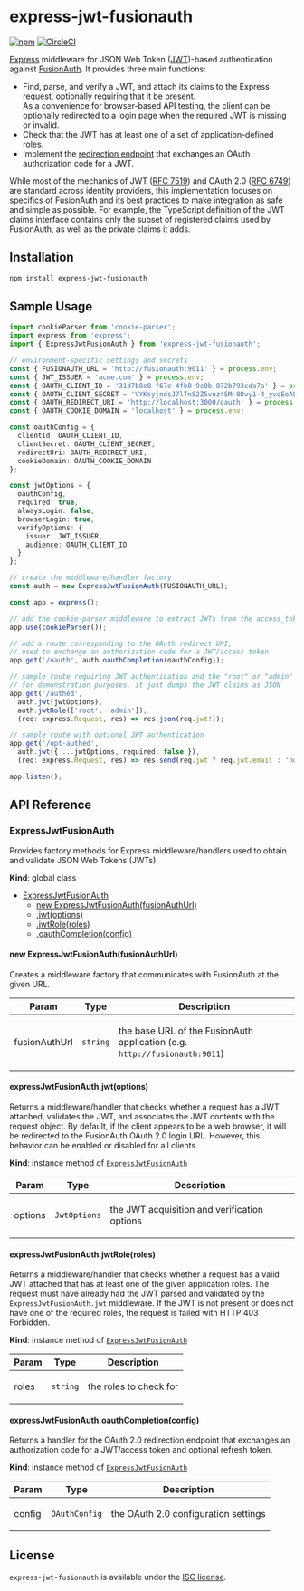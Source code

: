 # express-jwt-fusionauth

[![npm](https://img.shields.io/npm/v/express-jwt-fusionauth)](https://www.npmjs.com/package/express-jwt-fusionauth)
[![CircleCI](https://img.shields.io/circleci/build/github/trevorr/express-jwt-fusionauth)](https://circleci.com/gh/trevorr/express-jwt-fusionauth)

[Express](https://expressjs.com/) middleware for JSON Web Token ([JWT](https://jwt.io/))-based
authentication against [FusionAuth](https://fusionauth.io/). It provides three main functions:

* Find, parse, and verify a JWT, and attach its claims to the Express request, optionally
  requiring that it be present.\
  As a convenience for browser-based API testing, the client can be optionally redirected
  to a login page when the required JWT is missing or invalid.
* Check that the JWT has at least one of a set of application-defined roles.
* Implement the [redirection endpoint](https://tools.ietf.org/html/rfc6749#section-3.1.2)
  that exchanges an OAuth authorization code for a JWT.

While most of the mechanics of JWT ([RFC 7519](https://tools.ietf.org/html/rfc7519)) and
OAuth 2.0 ([RFC 6749](https://tools.ietf.org/html/rfc6749)) are standard across identity
providers, this implementation focuses on specifics of FusionAuth and its best practices
to make integration as safe and simple as possible. For example, the TypeScript definition
of the JWT claims interface contains only the subset of registered claims used by FusionAuth,
as well as the private claims it adds.

## Installation

```sh
npm install express-jwt-fusionauth
```

## Sample Usage

```ts
import cookieParser from 'cookie-parser';
import express from 'express';
import { ExpressJwtFusionAuth } from 'express-jwt-fusionauth';

// environment-specific settings and secrets
const { FUSIONAUTH_URL = 'http://fusionauth:9011' } = process.env;
const { JWT_ISSUER = 'acme.com' } = process.env;
const { OAUTH_CLIENT_ID = '31d7b8e8-f67e-4fb0-9c0b-872b793cda7a' } = process.env;
const { OAUTH_CLIENT_SECRET = 'VYKsyjndsJ7lTnS2Z5vuz4SM-8Dvy1-4_yvqEoALMfY' } = process.env;
const { OAUTH_REDIRECT_URI = 'http://localhost:3000/oauth' } = process.env;
const { OAUTH_COOKIE_DOMAIN = 'localhost' } = process.env;

const oauthConfig = {
  clientId: OAUTH_CLIENT_ID,
  clientSecret: OAUTH_CLIENT_SECRET,
  redirectUri: OAUTH_REDIRECT_URI,
  cookieDomain: OAUTH_COOKIE_DOMAIN
};

const jwtOptions = {
  oauthConfig,
  required: true,
  alwaysLogin: false,
  browserLogin: true,
  verifyOptions: {
    issuer: JWT_ISSUER,
    audience: OAUTH_CLIENT_ID
  }
};

// create the middleware/handler factory
const auth = new ExpressJwtFusionAuth(FUSIONAUTH_URL);

const app = express();

// add the cookie-parser middleware to extract JWTs from the access_token cookie
app.use(cookieParser());

// add a route corresponding to the OAuth redirect URI,
// used to exchange an authorization code for a JWT/access token
app.get('/oauth', auth.oauthCompletion(oauthConfig));

// sample route requiring JWT authentication and the "root" or "admin" application role;
// for demonstration purposes, it just dumps the JWT claims as JSON
app.get('/authed',
  auth.jwt(jwtOptions),
  auth.jwtRole(['root', 'admin']),
  (req: express.Request, res) => res.json(req.jwt!));

// sample route with optional JWT authentication
app.get('/opt-authed',
  auth.jwt({ ...jwtOptions, required: false }),
  (req: express.Request, res) => res.send(req.jwt ? req.jwt.email : 'nobody'));

app.listen();
```

## API Reference

<a name="ExpressJwtFusionAuth"></a>

### ExpressJwtFusionAuth
<p>Provides factory methods for Express middleware/handlers used to obtain and validate JSON Web Tokens (JWTs).</p>

**Kind**: global class  

* [ExpressJwtFusionAuth](#ExpressJwtFusionAuth)
    * [new ExpressJwtFusionAuth(fusionAuthUrl)](#new_ExpressJwtFusionAuth_new)
    * [.jwt(options)](#ExpressJwtFusionAuth+jwt)
    * [.jwtRole(roles)](#ExpressJwtFusionAuth+jwtRole)
    * [.oauthCompletion(config)](#ExpressJwtFusionAuth+oauthCompletion)

<a name="new_ExpressJwtFusionAuth_new"></a>

#### new ExpressJwtFusionAuth(fusionAuthUrl)
<p>Creates a middleware factory that communicates with FusionAuth at the given URL.</p>


| Param | Type | Description |
| --- | --- | --- |
| fusionAuthUrl | <code>string</code> | <p>the base URL of the FusionAuth application (e.g. <code>http://fusionauth:9011</code>)</p> |

<a name="ExpressJwtFusionAuth+jwt"></a>

#### expressJwtFusionAuth.jwt(options)
<p>Returns a middleware/handler that checks whether a request has a JWT attached,
validates the JWT, and associates the JWT contents with the request object.
By default, if the client appears to be a web browser, it will be redirected
to the FusionAuth OAuth 2.0 login URL. However, this behavior can be enabled
or disabled for all clients.</p>

**Kind**: instance method of [<code>ExpressJwtFusionAuth</code>](#ExpressJwtFusionAuth)  

| Param | Type | Description |
| --- | --- | --- |
| options | <code>JwtOptions</code> | <p>the JWT acquisition and verification options</p> |

<a name="ExpressJwtFusionAuth+jwtRole"></a>

#### expressJwtFusionAuth.jwtRole(roles)
<p>Returns a middleware/handler that checks whether a request has a valid JWT
attached that has at least one of the given application roles.
The request must have already had the JWT parsed and validated by the
<code>ExpressJwtFusionAuth.jwt</code> middleware. If the JWT is not present or does
not have one of the required roles, the request is failed with HTTP 403 Forbidden.</p>

**Kind**: instance method of [<code>ExpressJwtFusionAuth</code>](#ExpressJwtFusionAuth)  

| Param | Type | Description |
| --- | --- | --- |
| roles | <code>string</code> | <p>the roles to check for</p> |

<a name="ExpressJwtFusionAuth+oauthCompletion"></a>

#### expressJwtFusionAuth.oauthCompletion(config)
<p>Returns a handler for the OAuth 2.0 redirection endpoint that exchanges an
authorization code for a JWT/access token and optional refresh token.</p>

**Kind**: instance method of [<code>ExpressJwtFusionAuth</code>](#ExpressJwtFusionAuth)  

| Param | Type | Description |
| --- | --- | --- |
| config | <code>OAuthConfig</code> | <p>the OAuth 2.0 configuration settings</p> |


## License

`express-jwt-fusionauth` is available under the [ISC license](LICENSE).
